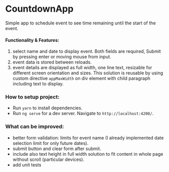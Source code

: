 # CountdownApp
Simple app to schedule event to see time remaining until the start of the event.

#### Functionality & Features:
1. select name and date to display event. Both fields are required, Submit by pressing enter or moving mouse from input.
2. event data is stored between reloads.
3. event details are displayed as full width, one line text, resizable for different screen orientation and sizes. This solution is reusable by using custom directive `appMaxWidth` on div element with child paragraph including text to display.
### How to setup project:

- Run `yarn` to install dependencies.
- Run `ng serve` for a dev server. Navigate to `http://localhost:4200/`.

### What can be improved:
- better form validation: limits for event name (I already implemented date selection limit for only future dates).
- submit button and clear form after submit.
- include also text height in full width solution to fit content in whole page without scroll (particular devices).
- add unit tests



